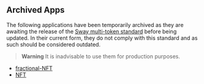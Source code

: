 ## Archived Apps

The following applications have been temporarily archived as they are awaiting the release of the [Sway multi-token standard](https://github.com/FuelLabs/sway-standards/issues/1) before being updated. In their current form, they do not comply with this standard and as such should be considered outdated.

> **Warning**
> It is inadvisable to use them for production purposes.

- [fractional-NFT](./fractional-NFT)
- [NFT](./NFT)
